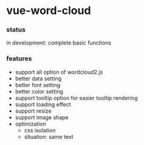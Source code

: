 # vue-word-cloud

### status

in development: complete basic functions

### features

- support all option of wordcloud2.js
- better data setting
- better font setting
- better color setting
- support tooltip option for easier tooltip rendering
- support loading effect
- support resize
- support image shape
- optimization
  - css isolation
  - situation: same text
